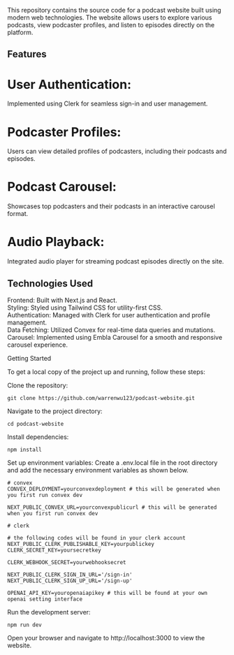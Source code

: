 This repository contains the source code for a podcast website built using modern web technologies. The website allows users to explore various podcasts, view podcaster profiles, and listen to episodes directly on the platform.

## Features
# User Authentication: 
Implemented using Clerk for seamless sign-in and user management.
# Podcaster Profiles: 
Users can view detailed profiles of podcasters, including their podcasts and episodes.
# Podcast Carousel: 
Showcases top podcasters and their podcasts in an interactive carousel format.
# Audio Playback: 
Integrated audio player for streaming podcast episodes directly on the site.

## Technologies Used
Frontend: Built with Next.js and React.  
Styling: Styled using Tailwind CSS for utility-first CSS.  
Authentication: Managed with Clerk for user authentication and profile management.  
Data Fetching: Utilized Convex for real-time data queries and mutations.  
Carousel: Implemented using Embla Carousel for a smooth and responsive carousel experience.  

Getting Started

To get a local copy of the project up and running, follow these steps:

Clone the repository:

```
git clone https://github.com/warrenwu123/podcast-website.git
```

Navigate to the project directory:
```
cd podcast-website
```
Install dependencies:
```
npm install
```

Set up environment variables:
Create a .env.local file in the root directory and add the necessary environment variables as shown below.

```
# convex
CONVEX_DEPLOYMENT=yourconvexdeployment # this will be generated when you first run convex dev

NEXT_PUBLIC_CONVEX_URL=yourconvexpublicurl # this will be generated when you first run convex dev

# clerk

# the following codes will be found in your clerk account
NEXT_PUBLIC_CLERK_PUBLISHABLE_KEY=yourpublickey
CLERK_SECRET_KEY=yoursecretkey

CLERK_WEBHOOK_SECRET=yourwebhooksecret

NEXT_PUBLIC_CLERK_SIGN_IN_URL='/sign-in'
NEXT_PUBLIC_CLERK_SIGN_UP_URL='/sign-up'

OPENAI_API_KEY=youropenaiapikey # this will be found at your own openai setting interface

```

Run the development server:
```
npm run dev
```
Open your browser and navigate to http://localhost:3000 to view the website.
